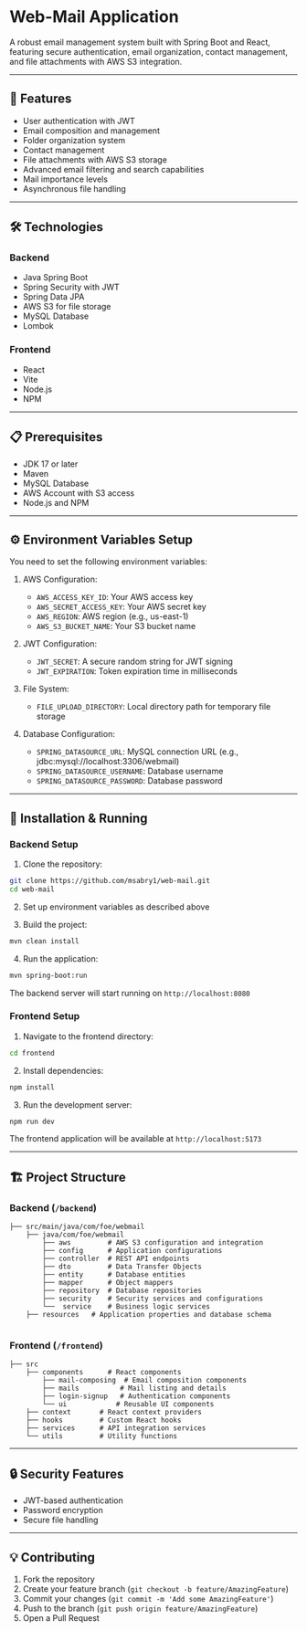 # Web-Mail Application

A robust email management system built with Spring Boot and React, featuring secure authentication, email organization, contact management, and file attachments with AWS S3 integration.

---


## 🚀 Features

- User authentication with JWT
- Email composition and management
- Folder organization system
- Contact management
- File attachments with AWS S3 storage
- Advanced email filtering and search capabilities
- Mail importance levels
- Asynchronous file handling

---

## 🛠️ Technologies

### Backend
- Java Spring Boot
- Spring Security with JWT
- Spring Data JPA
- AWS S3 for file storage
- MySQL Database
- Lombok

### Frontend
- React
- Vite
- Node.js
- NPM

---

## 📋 Prerequisites

- JDK 17 or later
- Maven
- MySQL Database
- AWS Account with S3 access
- Node.js and NPM

---

## ⚙️ Environment Variables Setup

You need to set the following environment variables:

1. AWS Configuration:
   - `AWS_ACCESS_KEY_ID`: Your AWS access key
   - `AWS_SECRET_ACCESS_KEY`: Your AWS secret key
   - `AWS_REGION`: AWS region (e.g., us-east-1)
   - `AWS_S3_BUCKET_NAME`: Your S3 bucket name

2. JWT Configuration:
   - `JWT_SECRET`: A secure random string for JWT signing
   - `JWT_EXPIRATION`: Token expiration time in milliseconds

3. File System:
   - `FILE_UPLOAD_DIRECTORY`: Local directory path for temporary file storage

4. Database Configuration:
   - `SPRING_DATASOURCE_URL`: MySQL connection URL (e.g., jdbc:mysql://localhost:3306/webmail)
   - `SPRING_DATASOURCE_USERNAME`: Database username
   - `SPRING_DATASOURCE_PASSWORD`: Database password

---

## 🚀 Installation & Running

### Backend Setup

1. Clone the repository:
```bash
git clone https://github.com/msabry1/web-mail.git
cd web-mail
```

2. Set up environment variables as described above

3. Build the project:
```bash
mvn clean install
```

4. Run the application:
```bash
mvn spring-boot:run
```

The backend server will start running on `http://localhost:8080`

### Frontend Setup

1. Navigate to the frontend directory:
```bash
cd frontend
```

2. Install dependencies:
```bash
npm install
```

3. Run the development server:
```bash
npm run dev
```

The frontend application will be available at `http://localhost:5173`

---

## 🏗️ Project Structure

### Backend (`/backend`)
```
├── src/main/java/com/foe/webmail
    ├── java/com/foe/webmail
        ├── aws         # AWS S3 configuration and integration
        ├── config      # Application configurations
        ├── controller  # REST API endpoints
        ├── dto         # Data Transfer Objects
        ├── entity      # Database entities
        ├── mapper      # Object mappers
        ├── repository  # Database repositories
        ├── security    # Security services and configurations
        └──  service    # Business logic services
    ├── resources   # Application properties and database schema
        
```

### Frontend (`/frontend`)
```
├── src
    ├── components      # React components
        ├── mail-composing  # Email composition components
        ├── mails          # Mail listing and details
        ├── login-signup   # Authentication components
        └── ui            # Reusable UI components
    ├── context       # React context providers
    ├── hooks         # Custom React hooks
    ├── services      # API integration services
    └── utils         # Utility functions
```

---


## 🔒 Security Features

- JWT-based authentication
- Password encryption
- Secure file handling

---


## 💡 Contributing

1. Fork the repository
2. Create your feature branch (`git checkout -b feature/AmazingFeature`)
3. Commit your changes (`git commit -m 'Add some AmazingFeature'`)
4. Push to the branch (`git push origin feature/AmazingFeature`)
5. Open a Pull Request
